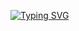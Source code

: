 [![Typing SVG](https://readme-typing-svg.herokuapp.com?size=24&duration=4000&pause=1000&multiline=true&width=600&lines=Hello,+world;My+name+is+Dhanika+Botejue;I+attend+Cameron+Heights;I+am+a+CS50x+alumni)](https://git.io/typing-svg)
